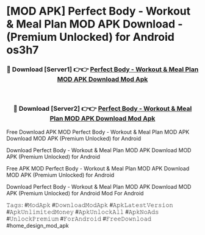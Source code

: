 # [MOD APK] Perfect Body - Workout & Meal Plan MOD APK Download - (Premium Unlocked) for Android os3h7



<div align="center">
<h3>🔴 Download [Server1] 👉👉 <a href="https://momento.my/?title=Perfect_Body_-_Workout_&_Meal_Plan_MOD_APK_Download">Perfect Body - Workout & Meal Plan MOD APK Download Mod Apk</a></h3><br>

<h3>🔴 Download [Server2] 👉👉 <a href="https://momento.my/?title=Perfect_Body_-_Workout_&_Meal_Plan_MOD_APK_Download">Perfect Body - Workout & Meal Plan MOD APK Download Mod Apk</a></h3>
</div>



Free Download APK MOD Perfect Body - Workout & Meal Plan MOD APK Download MOD APK (Premium Unlocked) for Android

Download Perfect Body - Workout & Meal Plan MOD APK Download MOD APK (Premium Unlocked) for Android

Free APK MOD Perfect Body - Workout & Meal Plan MOD APK Download MOD APK (Premium Unlocked) for Android

Download Perfect Body - Workout & Meal Plan MOD APK Download MOD APK (Premium Unlocked) for Android Mod For Android

𝚃𝚊𝚐𝚜: #𝙼𝚘𝚍𝙰𝚙𝚔 #𝙳𝚘𝚠𝚗𝚕𝚘𝚊𝚍𝙼𝚘𝚍𝙰𝚙𝚔 #𝙰𝚙𝚔𝙻𝚊𝚝𝚎𝚜𝚝𝚅𝚎𝚛𝚜𝚒𝚘𝚗 #𝙰𝚙𝚔𝚄𝚗𝚕𝚒𝚖𝚒𝚝𝚎𝚍𝙼𝚘𝚗𝚎𝚢 #𝙰𝚙𝚔𝚄𝚗𝚕𝚘𝚌𝚔𝙰𝚕𝚕 #𝙰𝚙𝚔𝙽𝚘𝙰𝚍𝚜 #𝚄𝚗𝚕𝚘𝚌𝚔𝙿𝚛𝚎𝚖𝚒𝚞𝚖 #𝙵𝚘𝚛𝙰𝚗𝚍𝚛𝚘𝚒𝚍 #𝙵𝚛𝚎𝚎𝙳𝚘𝚠𝚗𝚕𝚘𝚊𝚍 #home_design_mod_apk
